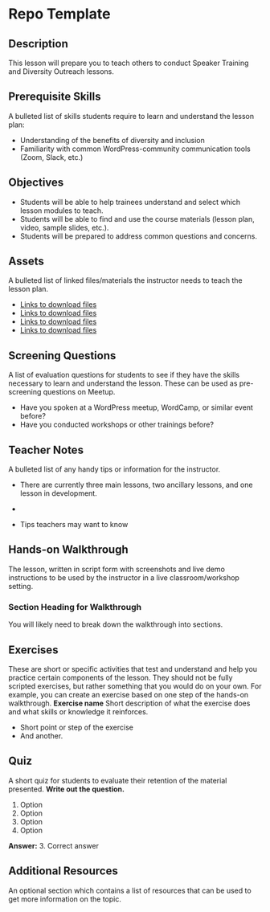 # Repo  Template

## Description

This lesson will prepare you to teach others to conduct Speaker Training and Diversity Outreach lessons.

## Prerequisite Skills

A bulleted list of skills students require to learn and understand the lesson plan:

*   Understanding of the benefits of diversity and inclusion
*   Familiarity with common WordPress-community communication tools (Zoom, Slack, etc.)

## Objectives

*   Students will be able to help trainees understand and select which lesson modules to teach.
*   Students will be able to find and use the course materials (lesson plan, video, sample slides, etc.).
*   Students will be prepared to address common questions and concerns. 

## Assets

A bulleted list of linked files/materials the instructor needs to teach the lesson plan.

*   [Links to download files](#)
*   [Links to download files](#)
*   [Links to download files](#)
*   [Links to download files](#)

## Screening Questions

A list of evaluation questions for students to see if they have the skills necessary to learn and understand the lesson. These can be used as pre-screening questions on Meetup.

*   Have you spoken at a WordPress meetup, WordCamp, or similar event before?
*   Have you conducted workshops or other trainings before?

## Teacher Notes

A bulleted list of any handy tips or information for the instructor.

*   There are currently three main lessons, two ancillary lessons, and one lesson in development.
*   

*   Tips teachers may want to know

## Hands-on Walkthrough

The lesson, written in script form with screenshots and live demo instructions to be used by the instructor in a live classroom/workshop setting.

### Section Heading for Walkthrough

You will likely need to break down the walkthrough into sections.

## Exercises

These are short or specific activities that test and understand and help you practice certain components of the lesson. They should not be fully scripted exercises, but rather something that you would do on your own. For example, you can create an exercise based on one step of the hands-on walkthrough. **Exercise name** Short description of what the exercise does and what skills or knowledge it reinforces.

*   Short point or step of the exercise
*   And another.

## Quiz

A short quiz for students to evaluate their retention of the material presented. **Write out the question.**

1.  Option
2.  Option
3.  Option
4.  Option

**Answer:** 3\. Correct answer

## Additional Resources

An optional section which contains a list of resources that can be used to get more information on the topic.
